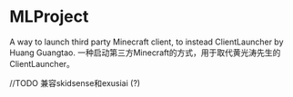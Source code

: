 # MLProject
A way to launch third party Minecraft client, to instead ClientLauncher by Huang Guangtao.
一种启动第三方Minecraft的方式，用于取代黄光涛先生的ClientLauncher。

//TODO 兼容skidsense和exusiai (?)
